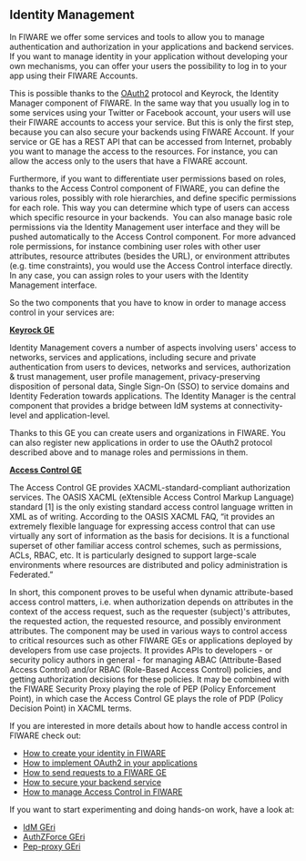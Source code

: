 <hr class="security" style="display:none"/>
<h2>Identity Management</h2>

In FIWARE we offer some services and tools to allow you to manage authentication
and authorization in your applications and backend services. If you want to
manage identity in your application without developing your own mechanisms, you
can offer your users the possibility to log in to your app using their FIWARE
Accounts.

This is possible thanks to the [OAuth2](http://oauth.net/2/) protocol and
Keyrock, the Identity Manager component of FIWARE. In the same way that you
usually log in to some services using your Twitter or Facebook account, your
users will use their FIWARE accounts to access your service. But this is only
the first step, because you can also secure your backends using FIWARE Account.
If your service or GE has a REST API that can be accessed from Internet,
probably you want to manage the access to the resources. For instance, you can
allow the access only to the users that have a FIWARE account.

Furthermore, if you want to differentiate user permissions based on roles,
thanks to the Access Control component of FIWARE, you can define the various
roles, possibly with role hierarchies, and define specific permissions for each
role. This way you can determine which type of users can access which specific
resource in your backends.  You can also manage basic role permissions via the
Identity Management user interface and they will be pushed automatically to the
Access Control component. For more advanced role permissions, for instance
combining user roles with other user attributes, resource attributes (besides
the URL), or environment attributes (e.g. time constraints), you would use the
Access Control interface directly. In any case, you can assign roles to your
users with the Identity Management interface.

So the two components that you have to know in order to manage access control in
your services are:

**[Keyrock GE](http://catalogue.fiware.org/enablers/identity-management-keyrock)**

Identity Management covers a number of aspects involving users' access to
networks, services and applications, including secure and private authentication
from users to devices, networks and services, authorization & trust management,
user profile management, privacy-preserving disposition of personal data, Single
Sign-On (SSO) to service domains and Identity Federation towards applications.
The Identity Manager is the central component that provides a bridge between IdM
systems at connectivity-level and application-level.

Thanks to this GE you can create users and organizations in FIWARE. You can also
register new applications in order to use the OAuth2 protocol described above
and to manage roles and permissions in them.

[**Access Control GE**](http://catalogue.fiware.org/enablers/access-control-tha-implementation)

The Access Control GE provides XACML-standard-compliant authorization services.
The OASIS XACML (eXtensible Access Control Markup Language) standard [1] is the
only existing standard access control language written in XML as of writing.
According to the OASIS XACML FAQ, “it provides an extremely flexible language
for expressing access control that can use virtually any sort of information as
the basis for decisions. It is a functional superset of other familiar access
control schemes, such as permissions, ACLs, RBAC, etc. It is particularly
designed to support large-scale environments where resources are distributed and
policy administration is Federated.”

In short, this component proves to be useful when dynamic attribute-based access
control matters, i.e. when authorization depends on attributes in the context of
the access request, such as the requester (subject)'s attributes, the requested
action, the requested resource, and possibly environment attributes. The
component may be used in various ways to control access to critical resources
such as other FIWARE GEs or applications deployed by developers from use case
projects. It provides APIs to developers - or security policy authors in
general - for managing ABAC (Attribute-Based Access Control) and/or RBAC
(Role-Based Access Control) policies, and getting authorization decisions for
these policies. It may be combined with the FIWARE Security Proxy playing the
role of PEP (Policy Enforcement Point), in which case the Access Control GE
plays the role of PDP (Policy Decision Point) in XACML terms.

If you are interested in more details about how to handle access control in
FIWARE check out:

-   [How to create your identity in FIWARE](/security/how-to-create-your-identity-in-fiware.md)
-   [How to implement OAuth2 in your applications](/security/how-to-implement-oauth2-in-your-applications.md)
-   [How to send requests to a FIWARE GE](/security/how-to-send-requests-to-a-fiware-ge.md)
-   [How to secure your backend service](/security/how-to-secure-your-backend-service.md)
-   [How to manage Access Control in FIWARE](/security/how-to-manage-access-control-in-fiware.md)

If you want to start experimenting and doing hands-on work, have a look at:

-   [IdM GEri](https://github.com/ging/fiware-idm/)
-   [AuthZForce GEri](https://github.com/authzforce/server)
-   [Pep-proxy GEri](https://github.com/ging/fiware-pep-proxy)
